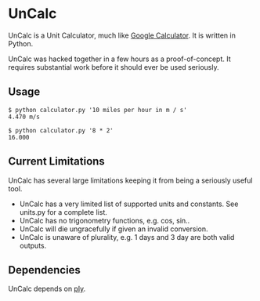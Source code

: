 # UnCalc

UnCalc is a Unit Calculator, much like
[Google Calculator](http://www.google.com/intl/en/help/features.html#calculator).
It is written in Python.

UnCalc was hacked together in a few hours as a proof-of-concept. It requires 
substantial work before it should ever be used seriously.

## Usage

    $ python calculator.py '10 miles per hour in m / s'
    4.470 m/s
    
    $ python calculator.py '8 * 2'
    16.000

## Current Limitations

UnCalc has several large limitations keeping it from being a seriously
useful tool.

  * UnCalc has a very limited list of supported units and constants. See 
    units.py for a complete list.
  * UnCalc has no trigonometry functions, e.g. cos, sin..
  * UnCalc will die ungracefully if given an invalid conversion.
  * UnCalc is unaware of plurality, e.g. 1 days and 3 day are both valid 
    outputs.

[hbar]: http://en.wikipedia.org/wiki/Planck_constant "Planck constant"

## Dependencies

UnCalc depends on [ply](http://www.dabeaz.com/ply/).
